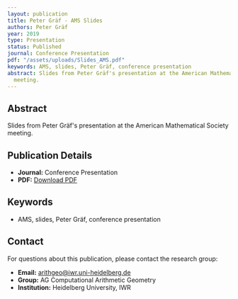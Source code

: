 ```yaml
---
layout: publication
title: Peter Gräf - AMS Slides
authors: Peter Gräf
year: 2019
type: Presentation
status: Published
journal: Conference Presentation
pdf: "/assets/uploads/Slides_AMS.pdf"
keywords: AMS, slides, Peter Gräf, conference presentation
abstract: Slides from Peter Gräf's presentation at the American Mathematical Society
  meeting.
---
```

## Abstract

Slides from Peter Gräf's presentation at the American Mathematical Society meeting.

## Publication Details

- **Journal:** Conference Presentation
- **PDF:** [Download PDF](/assets/uploads/Slides_AMS.pdf)

## Keywords

- AMS, slides, Peter Gräf, conference presentation


## Contact

For questions about this publication, please contact the research group:
- **Email:** arithgeo@iwr.uni-heidelberg.de
- **Group:** AG Computational Arithmetic Geometry
- **Institution:** Heidelberg University, IWR